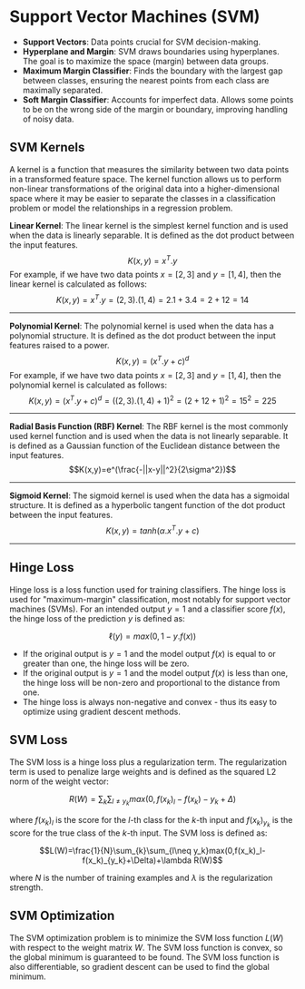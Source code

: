 # Support Vector Machines (SVM)

- **Support Vectors**: Data points crucial for SVM decision-making.
- **Hyperplane and Margin**: SVM draws boundaries using hyperplanes. The goal is to maximize the space (margin) between data groups.
- **Maximum Margin Classifier**: Finds the boundary with the largest gap between classes, ensuring the nearest points from each class are maximally separated.
- **Soft Margin Classifier**: Accounts for imperfect data. Allows some points to be on the wrong side of the margin or boundary, improving handling of noisy data.

## SVM Kernels
A kernel is a function that measures the similarity between two data points in a transformed feature space. The kernel function allows us to perform non-linear transformations of the original data into a higher-dimensional space where it may be easier to separate the classes in a classification problem or model the relationships in a regression problem.

**Linear Kernel**: The linear kernel is the simplest kernel function and is used when the data is linearly separable. It is defined as the dot product between the input features.
$$K(x,y)=x^T.y$$
For example, if we have two data points $x=[2,3]$ and $y=[1,4]$, then the linear kernel is calculated as follows:
$$K(x,y)=x^T.y=(2,3).(1,4)=2.1+3.4=2+12=14$$

<hr>

**Polynomial Kernel**: The polynomial kernel is used when the data has a polynomial structure. It is defined as the dot product between the input features raised to a power.
$$K(x,y)=(x^T.y+c)^d$$
For example, if we have two data points $x=[2,3]$ and $y=[1,4]$, then the polynomial kernel is calculated as follows:
$$K(x,y)=(x^T.y+c)^d=((2,3).(1,4)+1)^2=(2+12+1)^2=15^2=225$$

<hr>

**Radial Basis Function (RBF) Kernel**: The RBF kernel is the most commonly used kernel function and is used when the data is not linearly separable. It is defined as a Gaussian function of the Euclidean distance between the input features.
$$K(x,y)=e^(\frac{-||x-y||^2}{2\sigma^2})$$

<hr>

**Sigmoid Kernel**: The sigmoid kernel is used when the data has a sigmoidal structure. It is defined as a hyperbolic tangent function of the dot product between the input features.
$$K(x,y)=tanh(\alpha.x^T.y+c)$$

<hr>

## Hinge Loss
Hinge loss is a loss function used for training classifiers. The hinge loss is used for "maximum-margin" classification, most notably for support vector machines (SVMs). For an intended output $y=1$ and a classifier score $f(x)$, the hinge loss of the prediction $y$ is defined as:

$$\ell(y)=max(0,1-y.f(x))$$

- If the original output is $y=1$ and the model output $f(x)$ is equal to or greater than one, the hinge loss will be zero.
- If the original output is $y=1$ and the model output $f(x)$ is less than one, the hinge loss will be non-zero and proportional to the distance from one.
- The hinge loss is always non-negative and convex - thus its easy to optimize using gradient descent methods.

## SVM Loss
The SVM loss is a hinge loss plus a regularization term. The regularization term is used to penalize large weights and is defined as the squared L2 norm of the weight vector:

$$R(W)=\sum_{k}\sum_{l\neq y_k}max(0,f(x_k)_l - f(x_k) - {y_k}+\Delta)$$

where $f(x_k)_l$ is the score for the $l$-th class for the $k$-th input and $f(x_k)_{y_k}$ is the score for the true class of the $k$-th input. The SVM loss is defined as:

$$L(W)=\frac{1}{N}\sum_{k}\sum_{l\neq y_k}max(0,f(x_k)_l-f(x_k)_{y_k}+\Delta)+\lambda R(W)$$

where $N$ is the number of training examples and $\lambda$ is the regularization strength.

## SVM Optimization
The SVM optimization problem is to minimize the SVM loss function $L(W)$ with respect to the weight matrix $W$. The SVM loss function is convex, so the global minimum is guaranteed to be found. The SVM loss function is also differentiable, so gradient descent can be used to find the global minimum.
